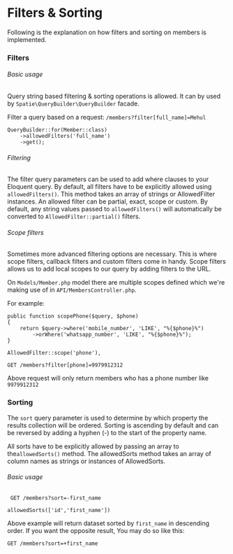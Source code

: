 # Filters & Sorting
Following is the explanation on how filters and sorting on members is implemented. 

### Filters

###### Basic usage
Query string based filtering & sorting operations is allowed. It can by used by `Spatie\QueryBuilder\QueryBuilder` facade.

Filter a query based on a request: `/members?filter[full_name]=Mehul`
```
QueryBuilder::for(Member::class)
    ->allowedFilters('full_name')
    ->get();
```
###### Filtering
The filter query parameters can be used to add where clauses to your Eloquent query.
By default, all filters have to be explicitly allowed using `allowedFilters()`. This method takes an array of strings or AllowedFilter instances. An allowed filter can be partial, exact, scope or custom. By default, any string values passed to `allowedFilters()` will automatically be converted to `AllowedFilter::partial()` filters.

###### Scope filters
Sometimes more advanced filtering options are necessary. This is where scope filters, callback filters and custom filters come in handy.
Scope filters allows us to add local scopes to our query by adding filters to the URL.

On `Models/Member.php` model there are multiple scopes defined which we're making use of in `API/MembersController.php`.

For example:

```
public function scopePhone($query, $phone)
{
    return $query->where('mobile_number', 'LIKE', "%{$phone}%")
        ->orWhere('whatsapp_number', 'LIKE', "%{$phone}%");
}
```

```
AllowedFilter::scope('phone'),
```
```
GET /members?filter[phone]=9979912312
```
Above request will only return members who has a phone number like `9979912312`

### Sorting
The `sort` query parameter is used to determine by which property the results collection will be ordered. Sorting is ascending by default and can be reversed by adding a hyphen (-) to the start of 
the property name.

All sorts have to be explicitly allowed by passing an array to the`allowedSorts()` method. The allowedSorts method takes an array of column names as strings or instances of AllowedSorts.

###### Basic usage

```
 GET /members?sort=-first_name
```

```
allowedSorts(['id','first_name'])
```
Above example will return dataset sorted by `first_name` in descending order. If you want the opposite result, You may do so like this:
```
GET /members?sort=+first_name
```